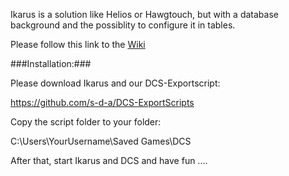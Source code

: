 Ikarus is a solution like Helios or Hawgtouch, but with a database background and the possiblity to configure it in tables.

Please follow this link to the [Wiki](https://github.com/s-d-a/Ikarus/wiki)

###Installation:###

Please download Ikarus and our DCS-Exportscript:

https://github.com/s-d-a/DCS-ExportScripts

Copy the script folder to your folder:

C:\Users\YourUsername\Saved Games\DCS

After that, start Ikarus and DCS and have fun ....
